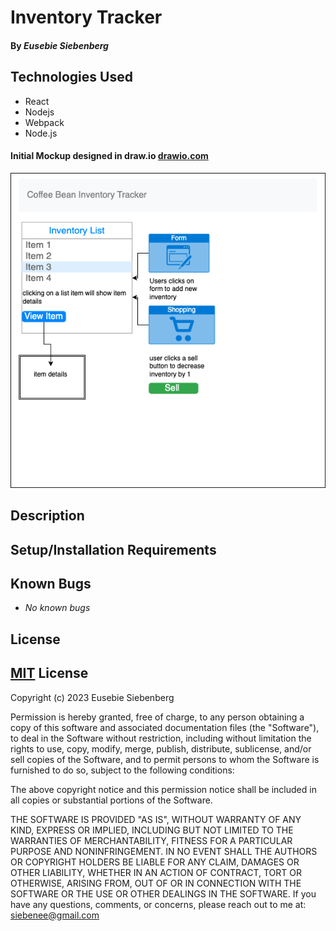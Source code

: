 # Inventory Tracker

#### By _**Eusebie Siebenberg**_

#### 


## Technologies Used

* React
* Nodejs
* Webpack
* Node.js

#### Initial Mockup designed in draw.io [drawio.com](https://www.drawio.com/)

![InventoryTrackerMockup](src/img/inventorytracker.png)

## Description



## Setup/Installation Requirements


## Known Bugs

* _No known bugs_

## License

## [MIT](https://opensource.org/license/mit/) License 

Copyright (c) 2023 Eusebie Siebenberg

Permission is hereby granted, free of charge, to any person obtaining a copy
of this software and associated documentation files (the "Software"), to deal
in the Software without restriction, including without limitation the rights
to use, copy, modify, merge, publish, distribute, sublicense, and/or sell
copies of the Software, and to permit persons to whom the Software is
furnished to do so, subject to the following conditions:

The above copyright notice and this permission notice shall be included in all
copies or substantial portions of the Software.

THE SOFTWARE IS PROVIDED "AS IS", WITHOUT WARRANTY OF ANY KIND, EXPRESS OR
IMPLIED, INCLUDING BUT NOT LIMITED TO THE WARRANTIES OF MERCHANTABILITY,
FITNESS FOR A PARTICULAR PURPOSE AND NONINFRINGEMENT. IN NO EVENT SHALL THE
AUTHORS OR COPYRIGHT HOLDERS BE LIABLE FOR ANY CLAIM, DAMAGES OR OTHER
LIABILITY, WHETHER IN AN ACTION OF CONTRACT, TORT OR OTHERWISE, ARISING FROM,
OUT OF OR IN CONNECTION WITH THE SOFTWARE OR THE USE OR OTHER DEALINGS IN THE
SOFTWARE.
If you have any questions, comments, or concerns, please reach out to me at: siebenee@gmail.com